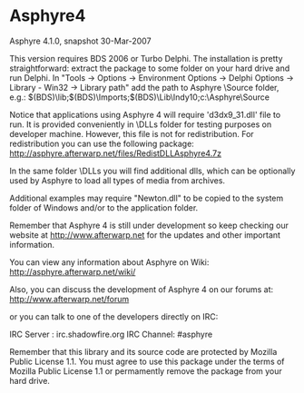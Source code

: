 # Asphyre4
Asphyre 4.1.0, snapshot 30-Mar-2007

This version requires BDS 2006 or Turbo Delphi. The installation
is pretty straightforward: extract the package to some folder on
your hard drive and run Delphi. In "Tools -> Options -> Environment
Options -> Delphi Options -> Library - Win32 -> Library path" add
the path to Asphyre \Source folder, e.g.:
 $(BDS)\lib;$(BDS)\Imports;$(BDS)\Lib\Indy10;c:\Asphyre\Source
 
Notice that applications using Asphyre 4 will require 'd3dx9_31.dll'
file to run. It is provided conveniently in \DLLs folder for testing 
purposes on developer machine. However, this file is not for 
redistribution. For redistribution you can use the following
package: http://asphyre.afterwarp.net/files/RedistDLLAsphyre4.7z

In the same folder \DLLs you will find additional dlls, which can
be optionally used by Asphyre to load all types of media from 
archives. 

Additional examples may require "Newton.dll" to be copied to the
system folder of Windows and/or to the application folder.

Remember that Asphyre 4 is still under development so keep checking
our website at http://www.afterwarp.net for the updates and other
important information.

You can view any information about Asphyre on Wiki:
 http://asphyre.afterwarp.net/wiki/

Also, you can discuss the development of Asphyre 4 on our forums at:
 http://www.afterwarp.net/forum
 
or you can talk to one of the developers directly on IRC:

IRC Server : irc.shadowfire.org
IRC Channel: #asphyre

Remember that this library and its source code are protected
by Mozilla Public License 1.1. You must agree to use this package
under the terms of Mozilla Public License 1.1 or permamently
remove the package from your hard drive.

